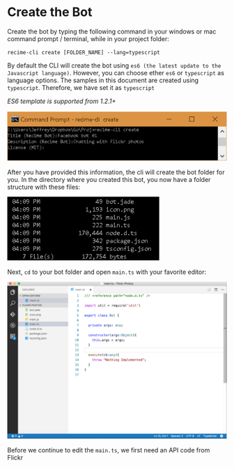 # Create the Bot

Create the bot by typing the following command in your windows or mac command prompt / terminal, while in your project folder:

    recime-cli create [FOLDER_NAME] --lang=typescript


By default the CLI will create the bot using `es6 (the latest update to the Javascript language)`. However, you can choose ether `es6` or `typescript` as language options. The samples in this document are created using `typescript`. Therefore, we have set it as `typescript`

*ES6 template is supported from 1.2.1+*

![](create-bot.png)

After you have provided this information, the cli will create the bot folder for you. In the directory where you created this bot, you now have a folder structure with these files:

![](file-structure.png)


Next, `cd` to your bot folder and open `main.ts` with your favorite editor:

![](faceboo-main.png)


Before we continue to edit the `main.ts`, we first need an API code from Flickr
